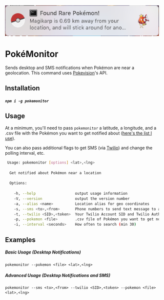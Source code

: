 ![magikarp](https://github.com/jozanza/pokemonitor/blob/master/osx1.png?raw=true)

# PokéMonitor

Sends desktop and SMS notifications when Pokémon are near a geolocation. This command uses [Pokevision](https://pokevision.com)'s API.

## Installation

##### `npm i -g pokemonitor`

## Usage

At a minimum, you'll need to pass `pokemonitor` a latitude, a longitude, and a .csv file with the Pokémon you want to get notified about ([here's the list I use](https://gist.githubusercontent.com/jozanza/2ebea6e5bc1a7ac0bc36e1c0a3270de7/raw/431fdca06bb0d66e23804bfb2d91ddb970e30d7e/pokemon.csv)).

You can also pass additional flags to get SMS (via [Twilio](https://twilio.com)) and change the polling interval, etc.

```bash
 Usage: pokemonitor [options] <lat>,<lng>

  Get notified about Pokémon near a location

  Options:

    -h, --help                  output usage information
    -V, --version               output the version number
    -a, --alias <name>          Location alias for geo coordinates
    -s, --sms <to>,<from>       Phone numbers to send text message to and from
    -t, --twilio <SID>,<token>  Your Twilio Account SID and Twilio Auth Token (https://www.twilio.com/console)
    -p, --pokemon <file>        .csv file of Pokémon you want to get notified about
    -i, --interval <seconds>    How often to search (min 30)
```

## Examples

##### Basic Usage (Desktop Notifications)

```
pokemonitor --pokemon <file> <lat>,<lng>
```

##### Advanced Usage (Desktop Notifications and SMS)

```
pokemonitor --sms <to>,<from> --twilio <SID>,<token> --pokemon <file> <lat>,<lng>
```

